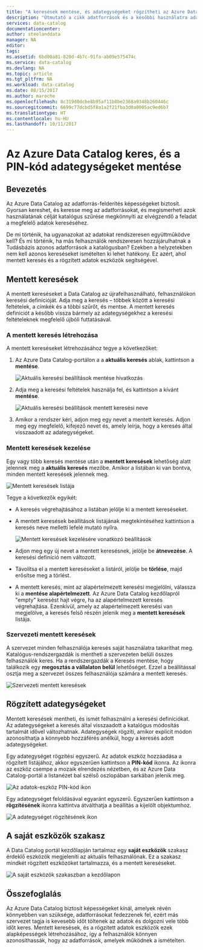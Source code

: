 ```yaml
---
title: "A keresések mentése, és adategységeket rögzítheti az Azure Data Catalog |} Microsoft Docs"
description: "Útmutató a cikk adatforrások és a későbbi használatra adategységeket mentéséhez az Azure Data Catalog képességei kiemelve."
services: data-catalog
documentationcenter: 
author: steelanddata
manager: NA
editor: 
tags: 
ms.assetid: 6bd00a81-820d-4b7c-91fa-ab09e575474c
ms.service: data-catalog
ms.devlang: NA
ms.topic: article
ms.tgt_pltfrm: NA
ms.workload: data-catalog
ms.date: 08/15/2017
ms.author: maroche
ms.openlocfilehash: 8c319d0dcbe8b95af11b8be2368a9348b260446c
ms.sourcegitcommit: 6699c77dcbd5f8a1a2f21fba3d0a0005ac9ed6b7
ms.translationtype: HT
ms.contentlocale: hu-HU
ms.lasthandoff: 10/11/2017
---
```

# <a name="save-searches-and-pin-data-assets-in-azure-data-catalog"></a>Az Azure Data Catalog keres, és a PIN-kód adategységeket mentése
## <a name="introduction"></a>Bevezetés
Az Azure Data Catalog az adatforrás-felderítés képességeket biztosít. Gyorsan kereshet, és keresse meg az adatforrásokat, és megismerheti azok használatának célját katalógus szűrése megkönnyíti az elvégzendő a feladat a megfelelő adatok kereséséhez.

De mi történik, ha ugyanazokat az adatokat rendszeresen együttműködve kell? És mi történik, ha más felhasználók rendszeresen hozzájárulhatnak a Tudásbázis azonos adatforrások a katalógusban? Ezekben a helyzetekben nem kell azonos kereséseket ismételten ki lehet hatékony. Ez azért, ahol mentett keresés és a rögzített adatok eszközök segítségével.

## <a name="saved-searches"></a>Mentett keresések
A mentett kereséseket a Data Catalog az újrafelhasználható, felhasználókon keresési definícióját. Adja meg a keresés – többek között a keresési feltételek, a címkék és a többi szűrőt, és mentse. A mentett keresés definíciót a később vissza bármely az adategységekhez a keresési feltételeknek megfelelő újbóli futtatásával.

### <a name="create-a-saved-search"></a>A mentett keresés létrehozása
A mentett kereséseket létrehozásához tegye a következőket:
1. Az Azure Data Catalog-portálon a a **aktuális keresés** ablak, kattintson a **mentése**. 

    ![Aktuális keresési beállítások mentése hivatkozás](./media/data-catalog-how-to-save-pin/01-save-option.png) 

2. Adja meg a keresési feltételek használja fel, és kattintson a kívánt **mentése**.

    ![Aktuális keresési beállítások mentett keresési neve](./media/data-catalog-how-to-save-pin/02-name.png)

3. Amikor a rendszer kéri, adjon meg egy nevet a mentett keresés. Adjon meg egy megfelelő, kifejező nevet és, amely leírja, hogy a keresés által visszaadott az adategységeket.

### <a name="manage-saved-searches"></a>Mentett keresések kezelése
Egy vagy több keresés mentése után a **mentett keresések** lehetőség alatt jelennek meg a **aktuális keresés** mezőbe. Amikor a listában ki van bontva, minden mentett keresések jelennek meg.

 ![Mentett keresések listája](./media/data-catalog-how-to-save-pin/03-list.png)

Tegye a következők egyikét:

* A keresés végrehajtásához a listában jelölje ki a mentett kereséseket.

* A mentett keresések beállítások listájának megtekintéséhez kattintson a keresés neve melletti lefelé mutató nyílra.

    ![Mentett keresések kezelésére vonatkozó beállítások](./media/data-catalog-how-to-save-pin/04-managing.png)

* Adjon meg egy új nevet a mentett keresésnek, jelölje be **átnevezése**. A keresési definíció nem változott.

* Távolítsa el a mentett kereséseket a listáról, jelölje be **törlése**, majd erősítse meg a törlést.

* A mentett keresés, mint az alapértelmezett keresési megjelölni, válassza ki a **mentése alapértelmezett**. Az Azure Data Catalog kezdőlapról "empty" keresést hajt végre, ha az alapértelmezett keresés végrehajtása. Ezenkívül, amely az alapértelmezett keresési van megjelölve, a keresés felső részén jelenik meg a **mentett keresések** listája.

### <a name="organizational-saved-searches"></a>Szervezeti mentett keresések
A szervezet minden felhasználója keresés saját használatra takaríthat meg. Katalógus-rendszergazdák is mentheti a szervezeten belüli összes felhasználók keres. Ha a rendszergazdák a Keresés mentése, hogy találkozik egy **megosztás a vállalaton belül** lehetőséget. Ezzel a beállítással osztja meg a szervezet összes felhasználója számára a mentett keresés.

 ![Szervezeti mentett keresések](./media/data-catalog-how-to-save-pin/08-organizational-saved-search.png)

## <a name="pinned-data-assets"></a>Rögzített adategységeket
Mentett keresések mentheti, és ismét felhasználni a keresési definíciókat. Az adategységeket a keresés által visszaadott a katalógus módosítás tartalmát idővel változhatnak. Adategységek rögzíti, amikor explicit módon azonosíthatja a könnyebb hozzáférés anélkül, hogy a keresés adott adategységeket.

Egy adategységet rögzítési egyszerű. Az adatok eszköz hozzáadása a rögzített listájához, akkor egyszerűen kattintson a **PIN-kód** ikonra. Az ikonra az eszköz csempe a mozaik elrendezés nézetben, és az Azure Data Catalog-portál a listanézet bal szélső oszlopában sarkában jelenik meg.

![Az adatok-eszköz PIN-kód ikon](./media/data-catalog-how-to-save-pin/05-pinning.png)

Egy adategységet feloldásával egyaránt egyszerű. Egyszerűen kattintson a **rögzítésének** ikonra kattintva átválthatja a beállítás a kijelölt objektumhoz.

![A adategységet rögzítésének ikon](./media/data-catalog-how-to-save-pin/06-unpinning.png)

## <a name="the-my-assets-section"></a>A saját eszközök szakasz
A Data Catalog portál kezdőlapján tartalmaz egy **saját eszközök** szakasz érdeklő eszközök megjeleníti az aktuális felhasználónak. Ez a szakasz mindkét rögzített eszközöket tartalmazza, és a mentett kereséseket.

![A saját eszközök szakaszban a kezdőlapon](./media/data-catalog-how-to-save-pin/07-my-assets.png)

## <a name="summary"></a>Összefoglalás
Az Azure Data Catalog biztosít képességeket kínál, amelyek révén könnyebben van szüksége, adatforrásokat fedezzenek fel, ezért más szervezet tagja is kevesebb időt töltenek az adatok és dolgozni vele több időt keres. Mentett keresések, és a rögzített adatok eszközök ezek alapképességek létrehozásához, így a felhasználók könnyen azonosíthassák, hogy az adatforrások, amelyek működnek a ismételten.
